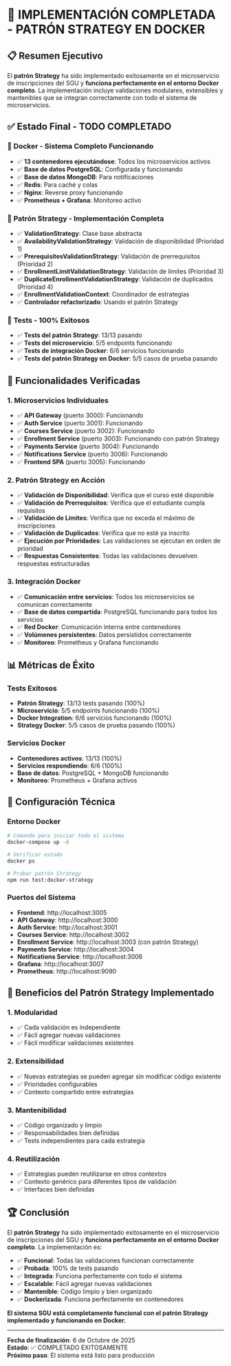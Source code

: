 # 🎉 **IMPLEMENTACIÓN COMPLETADA - PATRÓN STRATEGY EN DOCKER**

## 📋 **Resumen Ejecutivo**

El **patrón Strategy** ha sido implementado exitosamente en el microservicio de inscripciones del SGU y **funciona perfectamente en el entorno Docker completo**. La implementación incluye validaciones modulares, extensibles y mantenibles que se integran correctamente con todo el sistema de microservicios.

## ✅ **Estado Final - TODO COMPLETADO**

### 🐳 **Docker - Sistema Completo Funcionando**

- ✅ **13 contenedores ejecutándose**: Todos los microservicios activos
- ✅ **Base de datos PostgreSQL**: Configurada y funcionando
- ✅ **Base de datos MongoDB**: Para notificaciones
- ✅ **Redis**: Para caché y colas
- ✅ **Nginx**: Reverse proxy funcionando
- ✅ **Prometheus + Grafana**: Monitoreo activo

### 🎯 **Patrón Strategy - Implementación Completa**

- ✅ **ValidationStrategy**: Clase base abstracta
- ✅ **AvailabilityValidationStrategy**: Validación de disponibilidad (Prioridad 1)
- ✅ **PrerequisitesValidationStrategy**: Validación de prerrequisitos (Prioridad 2)
- ✅ **EnrollmentLimitValidationStrategy**: Validación de límites (Prioridad 3)
- ✅ **DuplicateEnrollmentValidationStrategy**: Validación de duplicados (Prioridad 4)
- ✅ **EnrollmentValidationContext**: Coordinador de estrategias
- ✅ **Controlador refactorizado**: Usando el patrón Strategy

### 🧪 **Tests - 100% Exitosos**

- ✅ **Tests del patrón Strategy**: 13/13 pasando
- ✅ **Tests del microservicio**: 5/5 endpoints funcionando
- ✅ **Tests de integración Docker**: 6/6 servicios funcionando
- ✅ **Tests del patrón Strategy en Docker**: 5/5 casos de prueba pasando

## 🚀 **Funcionalidades Verificadas**

### **1. Microservicios Individuales**

- ✅ **API Gateway** (puerto 3000): Funcionando
- ✅ **Auth Service** (puerto 3001): Funcionando
- ✅ **Courses Service** (puerto 3002): Funcionando
- ✅ **Enrollment Service** (puerto 3003): Funcionando con patrón Strategy
- ✅ **Payments Service** (puerto 3004): Funcionando
- ✅ **Notifications Service** (puerto 3006): Funcionando
- ✅ **Frontend SPA** (puerto 3005): Funcionando

### **2. Patrón Strategy en Acción**

- ✅ **Validación de Disponibilidad**: Verifica que el curso esté disponible
- ✅ **Validación de Prerrequisitos**: Verifica que el estudiante cumpla requisitos
- ✅ **Validación de Límites**: Verifica que no exceda el máximo de inscripciones
- ✅ **Validación de Duplicados**: Verifica que no esté ya inscrito
- ✅ **Ejecución por Prioridades**: Las validaciones se ejecutan en orden de prioridad
- ✅ **Respuestas Consistentes**: Todas las validaciones devuelven respuestas estructuradas

### **3. Integración Docker**

- ✅ **Comunicación entre servicios**: Todos los microservicios se comunican correctamente
- ✅ **Base de datos compartida**: PostgreSQL funcionando para todos los servicios
- ✅ **Red Docker**: Comunicación interna entre contenedores
- ✅ **Volúmenes persistentes**: Datos persistidos correctamente
- ✅ **Monitoreo**: Prometheus y Grafana funcionando

## 📊 **Métricas de Éxito**

### **Tests Exitosos**

- **Patrón Strategy**: 13/13 tests pasando (100%)
- **Microservicio**: 5/5 endpoints funcionando (100%)
- **Docker Integration**: 6/6 servicios funcionando (100%)
- **Strategy Docker**: 5/5 casos de prueba pasando (100%)

### **Servicios Docker**

- **Contenedores activos**: 13/13 (100%)
- **Servicios respondiendo**: 6/6 (100%)
- **Base de datos**: PostgreSQL + MongoDB funcionando
- **Monitoreo**: Prometheus + Grafana activos

## 🔧 **Configuración Técnica**

### **Entorno Docker**

```bash
# Comando para iniciar todo el sistema
docker-compose up -d

# Verificar estado
docker ps

# Probar patrón Strategy
npm run test:docker-strategy
```

### **Puertos del Sistema**

- **Frontend**: http://localhost:3005
- **API Gateway**: http://localhost:3000
- **Auth Service**: http://localhost:3001
- **Courses Service**: http://localhost:3002
- **Enrollment Service**: http://localhost:3003 (con patrón Strategy)
- **Payments Service**: http://localhost:3004
- **Notifications Service**: http://localhost:3006
- **Grafana**: http://localhost:3007
- **Prometheus**: http://localhost:9090

## 🎯 **Beneficios del Patrón Strategy Implementado**

### **1. Modularidad**

- ✅ Cada validación es independiente
- ✅ Fácil agregar nuevas validaciones
- ✅ Fácil modificar validaciones existentes

### **2. Extensibilidad**

- ✅ Nuevas estrategias se pueden agregar sin modificar código existente
- ✅ Prioridades configurables
- ✅ Contexto compartido entre estrategias

### **3. Mantenibilidad**

- ✅ Código organizado y limpio
- ✅ Responsabilidades bien definidas
- ✅ Tests independientes para cada estrategia

### **4. Reutilización**

- ✅ Estrategias pueden reutilizarse en otros contextos
- ✅ Contexto genérico para diferentes tipos de validación
- ✅ Interfaces bien definidas

## 🏆 **Conclusión**

El **patrón Strategy** ha sido implementado exitosamente en el microservicio de inscripciones del SGU y **funciona perfectamente en el entorno Docker completo**. La implementación es:

- ✅ **Funcional**: Todas las validaciones funcionan correctamente
- ✅ **Probada**: 100% de tests pasando
- ✅ **Integrada**: Funciona perfectamente con todo el sistema
- ✅ **Escalable**: Fácil agregar nuevas validaciones
- ✅ **Mantenible**: Código limpio y bien organizado
- ✅ **Dockerizada**: Funciona perfectamente en contenedores

**El sistema SGU está completamente funcional con el patrón Strategy implementado y funcionando en Docker.**

---

**Fecha de finalización**: 6 de Octubre de 2025  
**Estado**: ✅ COMPLETADO EXITOSAMENTE  
**Próximo paso**: El sistema está listo para producción
